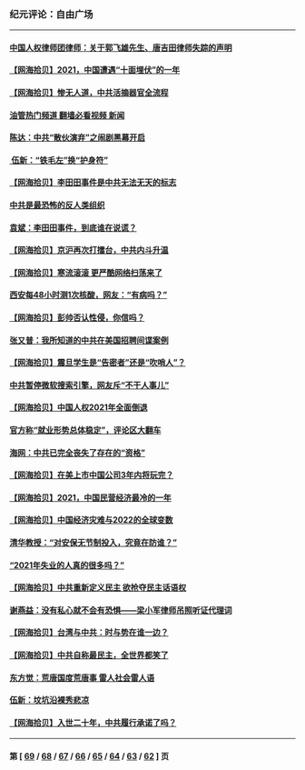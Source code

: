 ### 纪元评论：自由广场
---
#### [中国人权律师团律师：关于郭飞雄先生、唐吉田律师失踪的声明](../../pages/nsc993/n13460929.md?12280330) 
#### [【网海拾贝】2021，中国遭遇“十面埋伏”的一年](../../pages/nsc993/n13462157.md?12280330) 
#### [【网海拾贝】惨无人道，中共活摘器官全流程](../../pages/nsc993/n13460362.md?12280330) 
#### [油管热门频道 翻墙必看视频 新闻](ok?12280330)
#### [陈达：中共“散伙演弃”之闹剧黑幕开启](../../pages/nsc993/n13460411.md?12280330) 
#### [ 伍新：“铁毛左”换“护身符”](../../pages/nsc993/n13460399.md?12280330) 
#### [【网海拾贝】李田田事件是中共无法无天的标志](../../pages/nsc993/n13459302.md?12280330) 
#### [中共是最恐怖的反人类组织](../../pages/nsc993/n13458673.md?12280330) 
#### [袁斌：李田田事件，到底谁在说谎？](../../pages/nsc993/n13459294.md?12280330) 
#### [【网海拾贝】京沪再次打擂台，中共内斗升温](../../pages/nsc993/n13457732.md?12280330) 
#### [【网海拾贝】寒流滚滚 更严酷网络扫荡来了](../../pages/nsc993/n13455879.md?12280330) 
#### [西安每48小时测1次核酸，网友：“有病吗？”](../../pages/nsc993/n13450529.md?12280330) 
#### [【网海拾贝】彭帅否认性侵，你信吗？](../../pages/nsc993/n13450482.md?12280330) 
#### [张又普：我所知道的中共在美国招聘间谍案例](../../pages/nsc993/n13449142.md?12280330) 
#### [【网海拾贝】震旦学生是“告密者”还是“吹哨人”？](../../pages/nsc993/n13448316.md?12280330) 
#### [中共暂停微软搜索引擎，网友斥“不干人事儿”](../../pages/nsc993/n13446416.md?12280330) 
#### [【网海拾贝】中国人权2021年全面倒退](../../pages/nsc993/n13446392.md?12280330) 
#### [官方称“就业形势总体稳定”，评论区大翻车](../../pages/nsc993/n13446333.md?12280330) 
#### [海网：中共已完全丧失了存在的“资格”](../../pages/nsc993/n13445762.md?12280330) 
#### [【网海拾贝】在美上市中国公司3年内将玩完？](../../pages/nsc993/n13445178.md?12280330) 
#### [【网海拾贝】2021，中国民营经济最冷的一年](../../pages/nsc993/n13443352.md?12280330) 
#### [【网海拾贝】中国经济灾难与2022的全球变数](../../pages/nsc993/n13440982.md?12280330) 
#### [清华教授：“对安保无节制投入，究竟在防谁？”](../../pages/nsc993/n13440939.md?12280330) 
#### [“2021年失业的人真的很多吗？”](../../pages/nsc993/n13438732.md?12280330) 
#### [【网海拾贝】中共重新定义民主 欲抢夺民主话语权](../../pages/nsc993/n13438697.md?12280330) 
#### [谢燕益：没有私心就不会有恐惧——梁小军律师吊照听证代理词](../../pages/nsc993/n13437175.md?12280330) 
#### [【网海拾贝】台湾与中共：时与势在谁一边？](../../pages/nsc993/n13434295.md?12280330) 
#### [【网海拾贝】中共自称最民主，全世界都笑了](../../pages/nsc993/n13432337.md?12280330) 
#### [东方觉：荒唐国度荒唐事 雷人社会雷人语](../../pages/nsc993/n13432163.md?12280330) 
#### [伍新：坟坑沿裸秀悲凉](../../pages/nsc993/n13432204.md?12280330) 
#### [【网海拾贝】入世二十年，中共履行承诺了吗？](../../pages/nsc993/n13431146.md?12280330) 

---
#### 第 [ [69](./69.md?12280330) / [68](./68.md?12280330) / [67](./67.md?12280330) / [66](./66.md?12280330) / [65](./65.md?12280330) / [64](./64.md?12280330) / [63](./63.md?12280330) / [62](./62.md?12280330) ] 页
